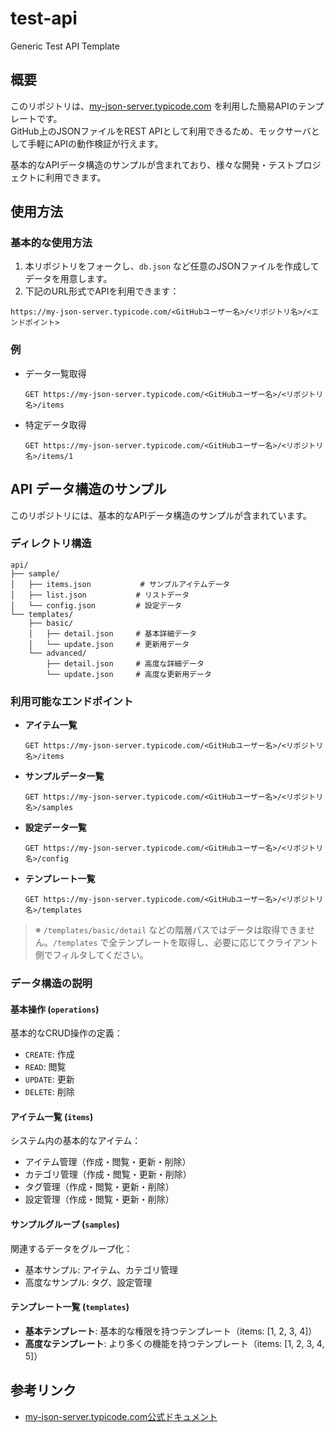 # test-api

Generic Test API Template

## 概要

このリポジトリは、[my-json-server.typicode.com](https://my-json-server.typicode.com/) を利用した簡易APIのテンプレートです。  
GitHub上のJSONファイルをREST APIとして利用できるため、モックサーバとして手軽にAPIの動作検証が行えます。

基本的なAPIデータ構造のサンプルが含まれており、様々な開発・テストプロジェクトに利用できます。

## 使用方法

### 基本的な使用方法

1. 本リポジトリをフォークし、`db.json` など任意のJSONファイルを作成してデータを用意します。
2. 下記のURL形式でAPIを利用できます：

```
https://my-json-server.typicode.com/<GitHubユーザー名>/<リポジトリ名>/<エンドポイント>
```

### 例

- データ一覧取得

  ```
  GET https://my-json-server.typicode.com/<GitHubユーザー名>/<リポジトリ名>/items
  ```

- 特定データ取得

  ```
  GET https://my-json-server.typicode.com/<GitHubユーザー名>/<リポジトリ名>/items/1
  ```

## API データ構造のサンプル

このリポジトリには、基本的なAPIデータ構造のサンプルが含まれています。

### ディレクトリ構造

```
api/
├── sample/
│   ├── items.json           # サンプルアイテムデータ
│   ├── list.json           # リストデータ
│   └── config.json         # 設定データ
└── templates/
    ├── basic/
    │   ├── detail.json     # 基本詳細データ
    │   └── update.json     # 更新用データ
    └── advanced/
        ├── detail.json     # 高度な詳細データ
        └── update.json     # 高度な更新用データ
```



### 利用可能なエンドポイント

- **アイテム一覧**
  ```
  GET https://my-json-server.typicode.com/<GitHubユーザー名>/<リポジトリ名>/items
  ```

- **サンプルデータ一覧**
  ```
  GET https://my-json-server.typicode.com/<GitHubユーザー名>/<リポジトリ名>/samples
  ```

- **設定データ一覧**
  ```
  GET https://my-json-server.typicode.com/<GitHubユーザー名>/<リポジトリ名>/config
  ```

- **テンプレート一覧**
  ```
  GET https://my-json-server.typicode.com/<GitHubユーザー名>/<リポジトリ名>/templates
  ```

> ※ `/templates/basic/detail` などの階層パスではデータは取得できません。`/templates` で全テンプレートを取得し、必要に応じてクライアント側でフィルタしてください。


### データ構造の説明

#### 基本操作 (`operations`)
基本的なCRUD操作の定義：
- `CREATE`: 作成
- `READ`: 閲覧
- `UPDATE`: 更新
- `DELETE`: 削除

#### アイテム一覧 (`items`)
システム内の基本的なアイテム：
- アイテム管理（作成・閲覧・更新・削除）
- カテゴリ管理（作成・閲覧・更新・削除）
- タグ管理（作成・閲覧・更新・削除）
- 設定管理（作成・閲覧・更新・削除）

#### サンプルグループ (`samples`)
関連するデータをグループ化：
- 基本サンプル: アイテム、カテゴリ管理
- 高度なサンプル: タグ、設定管理

#### テンプレート一覧 (`templates`)
- **基本テンプレート**: 基本的な権限を持つテンプレート（items: [1, 2, 3, 4]）
- **高度なテンプレート**: より多くの機能を持つテンプレート（items: [1, 2, 3, 4, 5]）

## 参考リンク

- [my-json-server.typicode.com公式ドキュメント](https://github.com/typicode/json-server)
